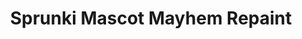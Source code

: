 ---
slug: sprunki-mascot-mayhem-repaint
title: Sprunki Mascot Mayhem Repaint
description: "Sprunki Mascot Mayhem Repaint is an exciting online game. Play for free directly in your browser!"
icon: /images/popular_mods/Sprunki Mascot Mayhem Repaint.png
url: https://wowtbc.net/sprunkin/retake-update/index.html
previewImage: /images/popular_mods/Sprunki Mascot Mayhem Repaint.png
type: popular mods

# SEO配置
seo:
  title: "Sprunki Mascot Mayhem Repaint - Play Free Online Game | Fun Browser Games"
  description: "Sprunki Mascot Mayhem Repaint - Play this fun online game for free in your browser. No download required!"
  ogImage: "/images/popular_mods/Sprunki Mascot Mayhem Repaint.png"
  keywords: "sprunki-mascot-mayhem-repaint, online game, browser game, free game, popular mods game, play online"

videoUrls:
  - https://www.youtube.com/embed/example1
  - https://www.youtube.com/embed/example2

whyPlay:
  title: "Why Play Sprunki Mascot Mayhem Repaint?"
  items:
    - "Immersive Gameplay: Sprunki Mascot Mayhem Repaint offers an engaging and immersive gaming experience that will keep you entertained for hours"
    - "Challenging Levels: Test your skills with increasingly difficult challenges and obstacles"
    - "Beautiful Graphics: Enjoy stunning visuals and smooth animations that bring the game world to life"
    - "Regular Updates: New content and features are added regularly to keep the game fresh and exciting"
    - "Free to Play: Experience all the fun without spending a penny"
    - "Community Features: Connect with other players, share strategies, and compete for high scores"
    - "Cross-Platform: Play on any device with a web browser, no downloads required"

features:
  title: "Key Features of Sprunki Mascot Mayhem Repaint"
  image: "/images/popular_mods/Sprunki Mascot Mayhem Repaint.png"
  items:
    - "Intuitive Controls: Easy to learn controls make Sprunki Mascot Mayhem Repaint accessible for players of all skill levels"
    - "Multiple Game Modes: Enjoy various gameplay options that provide different challenges and experiences"
    - "Character Customization: Personalize your gaming experience with unique characters and items"
    - "Achievement System: Complete special tasks to earn rewards and recognition"
    - "Leaderboards: Compete with players worldwide and see who can achieve the highest scores"

characteristics:
  title: "Game Characteristics"
  image: "/images/popular_mods/Sprunki Mascot Mayhem Repaint.png"
  items:
    - "Genre: Popular mods game with elements of strategy and skill"
    - "Difficulty: Suitable for both casual gamers and those seeking a challenge"
    - "Play Time: Quick sessions or extended gameplay, depending on your preference"
    - "Art Style: Vibrant and engaging visuals that enhance the gaming experience"
    - "Sound Design: Immersive audio that complements the gameplay perfectly"

info: "Sprunki Mascot Mayhem Repaint is an exciting online game that offers players a unique and engaging gaming experience. With its intuitive controls, stunning visuals, and challenging gameplay, Sprunki Mascot Mayhem Repaint provides hours of entertainment for players of all ages and skill levels. Whether you're looking for a quick gaming session during a break or an extended play session, Sprunki Mascot Mayhem Repaint delivers an immersive experience that will keep you coming back for more. The game features multiple levels of increasing difficulty, ensuring that players are constantly challenged as they progress. With regular updates adding new content and features, Sprunki Mascot Mayhem Repaint remains fresh and exciting, providing endless entertainment options for its growing community of players."

howToPlayIntro: "Welcome to Sprunki Mascot Mayhem Repaint! This guide will walk you through the basics and help you master the game. Whether you're a beginner or looking to improve your skills, these tips and instructions will enhance your gaming experience."

howToPlaySteps:
  - title: "Getting Started"
    description: "Begin your Sprunki Mascot Mayhem Repaint adventure by familiarizing yourself with the controls. Use your keyboard or mouse to navigate through the game interface. The tutorial will guide you through the basic mechanics and help you understand the objectives."
  - title: "Understanding the Objectives"
    description: "In Sprunki Mascot Mayhem Repaint, your main goal is to progress through levels by completing specific objectives. Each level presents unique challenges that require different strategies and approaches."
  - title: "Mastering the Controls"
    description: "Practice using the controls to improve your precision and reaction time. Sprunki Mascot Mayhem Repaint requires quick reflexes and strategic thinking to overcome obstacles and defeat opponents."
  - title: "Utilizing Power-ups"
    description: "Collect power-ups throughout the game to enhance your abilities and overcome difficult challenges. Each power-up offers unique advantages that can be crucial for success."
  - title: "Developing Strategies"
    description: "As you progress in Sprunki Mascot Mayhem Repaint, develop effective strategies for different scenarios. Analyze patterns, anticipate challenges, and adapt your approach to maximize your performance."

faq:
  title: "Frequently Asked Questions about Sprunki Mascot Mayhem Repaint"
  items:
    - question: "Is Sprunki Mascot Mayhem Repaint free to play?"
      answer: "Yes, Sprunki Mascot Mayhem Repaint is completely free to play directly in your web browser. No downloads or purchases are required to enjoy the full game experience."
    - question: "Can I play Sprunki Mascot Mayhem Repaint on mobile devices?"
      answer: "Yes, Sprunki Mascot Mayhem Repaint is optimized for both desktop and mobile play. You can enjoy the game on any device with a web browser and internet connection."
    - question: "Are there any in-game purchases?"
      answer: "While Sprunki Mascot Mayhem Repaint is free to play, there may be optional in-game purchases available for cosmetic items or additional features that don't affect core gameplay."
    - question: "How often is Sprunki Mascot Mayhem Repaint updated?"
      answer: "The developers regularly update Sprunki Mascot Mayhem Repaint with new content, features, and improvements based on player feedback and game performance."
    - question: "Can I play Sprunki Mascot Mayhem Repaint offline?"
      answer: "Currently, Sprunki Mascot Mayhem Repaint requires an internet connection to play as it's a browser-based online game."
    - question: "Is Sprunki Mascot Mayhem Repaint suitable for children?"
      answer: "Yes, Sprunki Mascot Mayhem Repaint is designed to be family-friendly and suitable for players of all ages."
    - question: "How do I report bugs or issues?"
      answer: "If you encounter any problems while playing Sprunki Mascot Mayhem Repaint, you can report them through the game's support page or contact the developers directly through their website."
    - question: "Still Have Questions?"
      answer: "If you have additional questions about Sprunki Mascot Mayhem Repaint that aren't covered in this FAQ, please visit our support center or contact our customer service team for assistance."
---